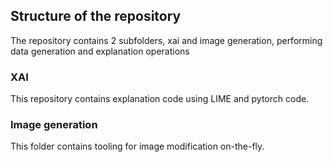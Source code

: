 ## Structure of the repository

The repository contains 2 subfolders, xai and image generation, performing data generation and explanation operations


### XAI
This repository contains explanation code using LIME and pytorch code. 


### Image generation
This folder contains tooling for image modification on-the-fly.
